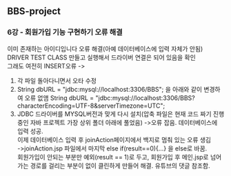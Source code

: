 ## BBS-project

### 6강 - 회원가입 기능 구현하기 오류 해결  
이미 존재하는 아이디입니다 오류 해결(아예 데이터베이스에 입력 자체가 안됨)  
DRIVER TEST CLASS 만들고 실행해서 드라이버 연결은 되어 있음을 확인  
그래도 여전히 INSERT오류 
-> 
1. 각 파일 돌아다니면서 오타 수정 
2. String dbURL = "jdbc:mysql://localhost:3306/BBS"; 을 아래와 같이 변경하여 오류 없앰 
String dbURL = "jdbc:mysql://localhost:3306/BBS?characterEncoding=UTF-8&serverTimezone=UTC"; 
3. JDBC 드라이버를 MYSQL버전과 맞게 다시 설치(압축 파일은 현재 코드 짜기 진행중인 자바 프로젝트 가장 상위 폴더 아래에 풀었음) 
->오류 잡음. 데이터베이스에 입력 성공.    
이제 데이터베이스 입력 후 joinAction페이지에서 백지로 멈춰 있는 오류 생김  
->joinAction.jsp 파일에서 마지막 else if(result==0){...} 을 else로 바꿈.  
회원가입이 안되는 부분만 예외(result == 1)로 두고, 
회원가입 후 메인.jsp로 넘어가는 경로를 걸리는 부분이 없이 클린하게 만들어 해결. 유튜브의 댓글 참조함. 
